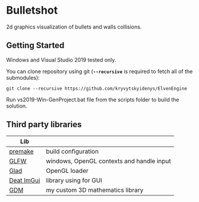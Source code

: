 # Bulletshot

2d graphics visualization of bullets and walls collisions.

## Getting Started
Windows and Visual Studio 2019 tested only.

You can clone repository using git (**`--recursive`** is required to fetch all of the submodules):

`git clone --recursive https://github.com/kryvytskyidenys/ElvenEngine`

Run vs2019-Win-GenProject.bat file from the scripts folder to build the solution.

## Third party libraries
| Lib | |
| ------ | ------ |
| [premake](https://github.com/premake/premake-core) | build configuration |
| [GLFW](https://github.com/kryvytskyidenys/glfw) | windows, OpenGL contexts and handle input |
| [Glad](https://glad.dav1d.de/) | OpenGL loader |
| [Deat ImGui](https://github.com/kryvytskyidenys/imgui) | library using for GUI |
| [GDM](https://github.com/kryvytskyidenys/gdm) | my custom 3D mathematics library |

